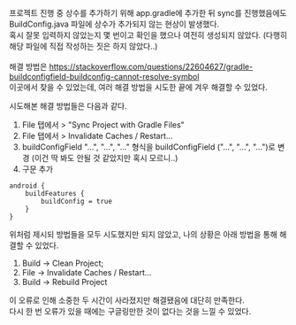 프로젝트 진행 중 상수를 추가하기 위해 app.gradle에 추가한 뒤 sync를 진행했음에도 BuildConfig.java 파일에 상수가 추가되지 않는 현상이 발생했다.  
혹시 잘못 입력하지 않았는지 몇 번이고 확인을 했으나 여전히 생성되지 않았다. (다행히 해당 파일에 직접 작성하는 짓은 하지 않았다..)  
<br>
해결 방법은 https://stackoverflow.com/questions/22604627/gradle-buildconfigfield-buildconfig-cannot-resolve-symbol  
이곳에서 찾을 수 있었는데, 여러 해결 방법을 시도한 끝에 겨우 해결할 수 있었다.

시도해본 해결 방법들은 다음과 같다.  
1. File 탭에서 > "Sync Project with Gradle Files"  
2. File 탭에서 > Invalidate Caches / Restart...  
3. buildConfigField "...", "...", "..." 형식을 buildConfigField ("...", "...", "...")로 변경 (이건 딱 봐도 안될 것 같았지만 혹시 모르니..)  
4. 구문 추가
``` 
android {
    buildFeatures {
        buildConfig = true
    }
}  
```
위처럼 제시되 방법들을 모두 시도했지만 되지 않았고, 나의 상황은 아래 방법을 통해 해결할 수 있었다.
1. Build -> Clean Project;
2. File -> Invalidate Caches / Restart...
3. Build -> Rebuild Project

이 오류로 인해 소중한 두 시간이 사라졌지만 해결됐음에 대단히 만족한다.  
다시 한 번 오류가 있을 때에는 구글링만한 것이 없다는 것을 느낄 수 있었다.
